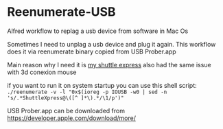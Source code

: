 # Reenumerate-USB
Alfred workflow to replag a usb device from software in Mac Os


Sometimes I need to unplag a usb device and plug it again.
This workflow does it via reenumerate binary copied from USB Prober.app 

Main reason why I need it is [my shuttle express](http://forums.contourdesign.com/viewtopic.php?f=4&t=8479&p=15032&hilit=mac+os#p15032)
also had the same issue with 3d conexion mouse

if you want to run it on system startup you can use this shell script:
``./reenumerate -v -l "0x$(ioreg -p IOUSB -w0 | sed -n 's/.*ShuttleXpress@\([^ ]*\).*/\1/p')"``

USB Prober.app can be downloaded from https://developer.apple.com/download/more/

